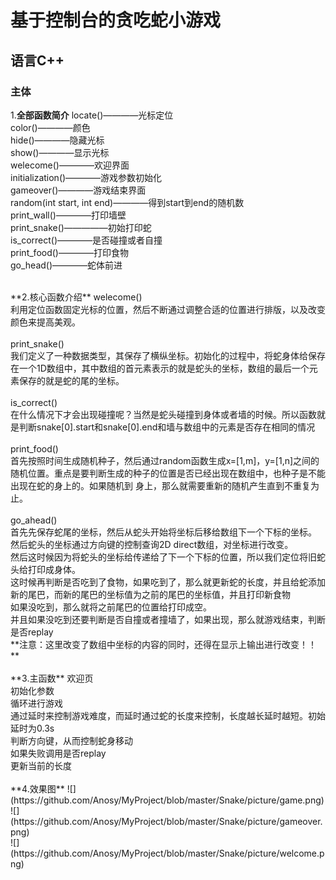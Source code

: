 # 基于控制台的贪吃蛇小游戏
## 语言C++

### 主体
1.**全部函数简介**
locate()————光标定位<br>
color()————颜色<br>
hide()————隐藏光标<br>
show()————显示光标<br>
welecome()————欢迎界面<br>
initialization()————游戏参数初始化<br>
gameover()————游戏结束界面<br>
random(int start, int end)————得到start到end的随机数<br>
print_wall()————打印墙壁<br>
print_snake()—————初始打印蛇<br>
is_correct()————是否碰撞或者自撞<br>
print_food()————打印食物<br>
go_head()————蛇体前进<br>

<br>
**2.核心函数介绍**
welecome()<br>
利用定位函数固定光标的位置，然后不断通过调整合适的位置进行排版，以及改变颜色来提高美观。<br>

<br>
print_snake()<br>
我们定义了一种数据类型，其保存了横纵坐标。初始化的过程中，将蛇身体给保存在一个1D数组中，其中数组的首元素表示的就是蛇头的坐标，数组的最后一个元素保存的就是蛇的尾的坐标。<br>

<br>
is_correct()<br>
在什么情况下才会出现碰撞呢？当然是蛇头碰撞到身体或者墙的时候。所以函数就是判断snake[0].start和snake[0].end和墙与数组中的元素是否存在相同的情况<br>

<br>
print_food()<br>
首先按照时间生成随机种子，然后通过random函数生成x=[1,m]，y=[1,n]之间的随机位置。重点是要判断生成的种子的位置是否已经出现在数组中，也种子是不能出现在蛇的身上的。如果随机到
身上，那么就需要重新的随机产生直到不重复为止。<br>

<br>
go_ahead()<br>
首先先保存蛇尾的坐标，然后从蛇头开始将坐标后移给数组下一个下标的坐标。<br>
然后蛇头的坐标通过方向键的控制查询2D direct数组，对坐标进行改变。<br>
然后这时候因为将蛇头的坐标给传递给了下一个下标的位置，所以我们定位将旧蛇头给打印成身体。<br>
这时候再判断是否吃到了食物，如果吃到了，那么就更新蛇的长度，并且给蛇添加新的尾巴，而新的尾巴的坐标值为之前的尾巴的坐标值，并且打印新食物 <br>
如果没吃到，那么就将之前尾巴的位置给打印成空。<br>
并且如果没吃到还要判断是否自撞或者撞墙了，如果出现，那么就游戏结束，判断是否replay <br>
**注意：这里改变了数组中坐标的内容的同时，还得在显示上输出进行改变！！**<br>

<br>
**3.主函数**
欢迎页<br>
初始化参数<br>
循环进行游戏<br>
通过延时来控制游戏难度，而延时通过蛇的长度来控制，长度越长延时越短。初始延时为0.3s<br>
判断方向键，从而控制蛇身移动<br>
如果失败调用是否replay<br>
更新当前的长度<br>

<br>
**4.效果图**
![](https://github.com/Anosy/MyProject/blob/master/Snake/picture/game.png)<br>
![](https://github.com/Anosy/MyProject/blob/master/Snake/picture/gameover.png)<br>
![](https://github.com/Anosy/MyProject/blob/master/Snake/picture/welcome.png)<br>



